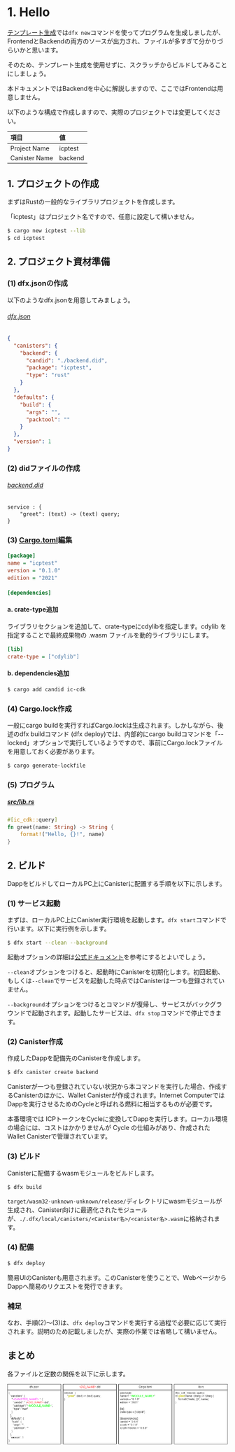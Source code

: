 # 1. Hello

[テンプレート生成](../../../template)では`dfx new`コマンドを使ってプログラムを生成しましたが、FrontendとBackendの両方のソースが出力され、ファイルが多すぎて分かりづらいかと思います。

そのため、テンプレート生成を使用せずに、スクラッチからビルドしてみることにしましょう。

本ドキュメントではBackendを中心に解説しますので、ここではFrontendは用意しません。

以下のような構成で作成しますので、実際のプロジェクトでは変更してください。

|項目|値|
|:----|:-----|
|Project Name|icptest|
|Canister Name|backend|

## 1. プロジェクトの作成

まずはRustの一般的なライブラリプロジェクトを作成します。

「icptest」はプロジェクト名ですので、任意に設定して構いません。

```bash
$ cargo new icptest --lib
$ cd icptest
```

## 2. プロジェクト資材準備

### (1) dfx.jsonの作成

以下のようなdfx.jsonを用意してみましょう。

###### [dfx.json](dfx.json)

```json
{
  "canisters": {
    "backend": {
      "candid": "./backend.did",
      "package": "icptest",
      "type": "rust"
    }
  },
  "defaults": {
    "build": {
      "args": "",
      "packtool": ""
    }
  },
  "version": 1
}
```

### (2) didファイルの作成

###### [backend.did](backend.did)

```
service : {
    "greet": (text) -> (text) query;
}
```
### (3) [Cargo.toml](Cargo.toml)編集

```ini
[package]
name = "icptest"
version = "0.1.0"
edition = "2021"

[dependencies]
```

#### a. crate-type追加

ライブラリセクションを追加して、crate-typeにcdylibを指定します。cdylib を指定することで最終成果物の .wasm ファイルを動的ライブラリにします。

```ini
[lib]
crate-type = ["cdylib"]
```
#### b. dependencies追加

```bash
$ cargo add candid ic-cdk
```

### (4) Cargo.lock作成

一般にcargo buildを実行すればCargo.lockは生成されます。しかしながら、後述のdfx buildコマンド (dfx deploy)では、内部的にcargo buildコマンドを「--locked」オプションで実行しているようですので、事前にCargo.lockファイルを用意しておく必要があります。

```bash
$ cargo generate-lockfile
```

### (5) プログラム

##### [src/lib.rs](src/lib.rs)

```rust
#[ic_cdk::query]
fn greet(name: String) -> String {
    format!("Hello, {}!", name)
}
```

## 2. ビルド

DappをビルドしてローカルPC上にCanisterに配置する手順を以下に示します。

### (1) サービス起動

まずは、ローカルPC上にCanister実行環境を起動します。`dfx start`コマンドで行います。以下に実行例を示します。

```bash
$ dfx start --clean --background
```

起動オプションの詳細は[公式ドキュメント](https://internetcomputer.org/docs/current/references/cli-reference/dfx-start)を参考にするとよいでしょう。

`--clean`オプションをつけると、起動時にCanisterを初期化します。初回起動、もしくは`--clean`でサービスを起動した時点ではCanisterは一つも登録されていません。

`--background`オプションをつけるとコマンドが復帰し、サービスがバックグラウンドで起動されます。起動したサービスは、`dfx stop`コマンドで停止できます。

### (2) Canister作成

作成したDappを配備先のCanisterを作成します。

```bash
$ dfx canister create backend
```

Canisterが一つも登録されていない状況から本コマンドを実行した場合、作成するCanisterのほかに、Wallet Canisterが作成されます。Internet ComputerではDappを実行させるためのCycleと呼ばれる燃料に相当するものが必要です。

本番環境では ICPトークンをCycleに変換してDappを実行します。ローカル環境の場合には、コストはかかりませんが Cycle の仕組みがあり、作成されたWallet Canisterで管理されています。
### (3) ビルド

Canisterに配備するwasmモジュールをビルドします。

```bash
$ dfx build
```

`target/wasm32-unknown-unknown/release/`ディレクトリにwasmモジュールが生成され、Canister向けに最適化されたモジュールが、`./.dfx/local/canisters/<Canister名>/<canister名>.wasm`に格納されます。

### (4) 配備

```bash
$ dfx deploy
```

簡易UIのCanisterも用意されます。このCanisterを使うことで、WebページからDappへ簡易のリクエストを発行できます。

### 補足

なお、手順(2)～(3)は、`dfx deploy`コマンドを実行する過程で必要に応じて実行されます。説明のため記載しましたが、実際の作業では省略して構いません。

## まとめ

各ファイルと定数の関係を以下に示します。

![](../../.gitbook/assets/backend/01_hello/01_relation.drawio.png)
